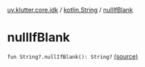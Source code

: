 [uy.klutter.core.jdk](../index.md) / [kotlin.String](index.md) / [nullIfBlank](.)


# nullIfBlank
<code>fun String?.nullIfBlank(): String?</code> [(source)](https://github.com/kohesive/klutter/blob/master/core-jdk6/src/main/kotlin/uy/klutter/core/jdk/Strings.kt#L99)<br/>

